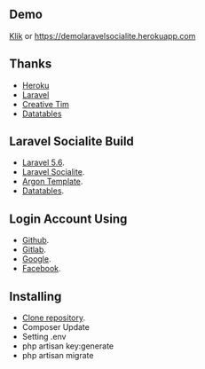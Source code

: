## Demo

[Klik](https://demolaravelsocialite.herokuapp.com)
or https://demolaravelsocialite.herokuapp.com

## Thanks

* [Heroku](https://www.heroku.com)
* [Laravel](https://laravel.com)
* [Creative Tim](https://www.creative-tim.com)
* [Datatables](https://datatables.net/)

## Laravel Socialite Build

- [Laravel 5.6](https://laravel.com/docs/5.6).
- [Laravel Socialite](https://laravel.com/docs/5.6/socialite).
- [Argon Template](https://www.creative-tim.com/product/argon-design-system).
- [Datatables](https://datatables.net/).


## Login Account Using

- [Github](https://github.com).
- [Gitlab](https://about.gitlab.com).
- [Google](https://accounts.google.com).
- [Facebook](https://www.facebook.com).


## Installing

* [Clone repository](https://github.com/agungmartonosyn/laravel-socialite).
* Composer Update
* Setting .env
* php artisan key:generate
* php artisan migrate